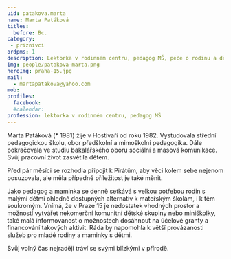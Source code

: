 ```yaml
---
uid: patakova.marta
name: Marta Patáková
titles:
  before: Bc.
category:
 - priznivci
ordpms: 1
description: Lektorka v rodinném centru, pedagog MŠ, péče o rodinu a děti, Hostivař 
img: people/patakova-marta.png
heroImg: praha-15.jpg
mail:
  - martapatakova@yahoo.com
mob:
profiles:
  facebook:
  #calendar:
profession: lektorka v rodinném centru, pedagog MŠ
---
```


Marta Patáková (* 1981) žije v Hostivaři od roku 1982. Vystudovala střední pedagogickou školu, obor předškolní a mimoškolní pedagogika. Dále pokračovala ve studiu bakalářského oboru sociální a masová komunikace. Svůj pracovní život zasvětila dětem. 

Před pár měsíci se rozhodla připojit k Pirátům, aby věci kolem sebe nejenom posuzovala, ale měla případně příležitost je také měnit. 

Jako pedagog a maminka se denně setkává s velkou potřebou rodin s malými dětmi ohledně dostupných alternativ k mateřským školám, i k těm soukromým. Vnímá, že v Praze 15 je nedostatek vhodných prostor a možností vytvářet nekomerční komunitní dětské skupiny nebo miniškolky, také malá informovanost o možnostech dosáhnout na účelové granty a financování takových aktivit. Ráda by napomohla k větší provázanosti služeb pro mladé rodiny a maminky s dětmi.

Svůj volný čas nejraději tráví se svými blízkými v přírodě.

